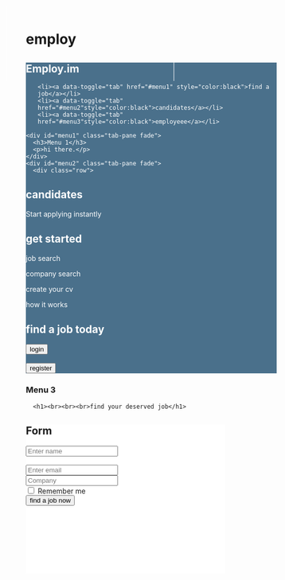 # employ
<!DOCTYPE html>
<html lang="en">
<head>
  <title>Bootstrap Example</title>
  <meta charset="utf-8">
  <meta name="viewport" content="width=device-width, initial-scale=1">
  <link rel="stylesheet" href="https://maxcdn.bootstrapcdn.com/bootstrap/3.4.0/css/bootstrap.min.css">
  <script src="https://ajax.googleapis.com/ajax/libs/jquery/3.4.0/jquery.min.js"></script>
  <script src="https://maxcdn.bootstrapcdn.com/bootstrap/3.4.0/js/bootstrap.min.js"></script>
<style>
.bg-1
{
background-color:#4A708B;
color:white;
}

.bg-3
{

}

#back
{
margin-right:20%;
margin-left:65%;
margin-top:3px;

}
.vl {
  border-left: 1px solid white;
  height: 150px;
  position: absolute;
  left: 20%;
  margin-left: -3px;
  top: 40;
}
.v2{
  border-left: 1px solid white;
  height: 150px;
  position: absolute;
  left: 55%;
  margin-left: -3px;
  top: 40;
}

</style>
</head>
<body background="globe.jpg">

<div class="container-fluid bg-1">
  <div class="row">
<div class="col-sm-6 ">
  <h2>Employ.im</h2>
</div>
<div class="col-sm-6">
  <ul class="nav nav-tabs">
   
    <li><a data-toggle="tab" href="#menu1" style="color:black">find a job</a></li>
    <li><a data-toggle="tab" href="#menu2"style="color:black">candidates</a></li>
    <li><a data-toggle="tab" href="#menu3"style="color:black">employeee</a></li>
  </ul>
</div>
</div>

  <div class="tab-content">
    
    <div id="menu1" class="tab-pane fade">
      <h3>Menu 1</h3>
      <p>hi there.</p>
    </div>
    <div id="menu2" class="tab-pane fade">
      <div class="row">
<div class="col-sm-4">

<h2>candidates</h2>
<p>Start applying instantly</p>

</div>
<div class="vl"></div>
<div class="col-sm-4">
<h2> get started</h2>
<p> job search</p>
<p> company search</p>
<p>create your cv</p>
<p>how it works</p>
</div>
<div class="v2"></div>
<div class="col-sm-4">
<h2>find a job today</h2>
<div class="row">
<button type="button" class="btn btn-default">login</button>
<br>
</div>
<br>
<div class="row">
<button type="button" class="btn btn-danger">register</button>
</div>
</div>
    </div>
</div>
    <div id="menu3" class="tab-pane fade">
      <h3>Menu 3</h3>
      <p></p>
    </div>
  </div>
</div>

<div id="home" class="tab-pane fade in active">

      <h1><br><br><br>find your deserved job</h1>

   	
<div id="back" style="background-color:white;width:400px ;height:300px">

  <h2>Form</h2>
  <form action="/action_page.php">
<div class="form-group">
      <div class="col-sm-9">
      <input type="name" class="form-control" id="name" style="color-#ccffff" placeholder="Enter name" name="name">
<br>
    </div>
<br>
</div>
    <div class="form-group">
      <div class="col-sm-9">
      <input type="email" class="form-control" id="email" placeholder="Enter email" name="email">
<br>
</div>
    </div>
    <div class="form-group">
      <div class="col-sm-9">
      <input type="company" class="form-control" id="company" placeholder="Company" name="company">
    </div>
</div>
    <div class="checkbox">
      <label><input type="checkbox" name="remember"> Remember me</label>
    </div>
<div class="col-sm-9">
    <button type="submit" class="btn btn-danger">find a job now</button>
</div>
  </form>
</div>

</body>
</html>




</body>
</html>  

